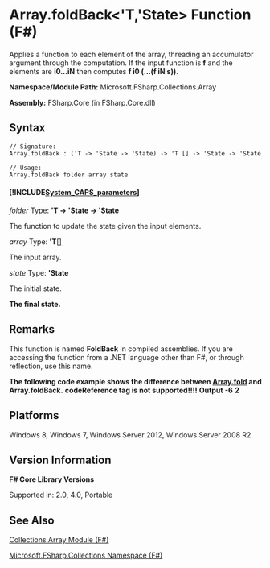 # Array.foldBack<'T,'State> Function (F#)

Applies a function to each element of the array, threading an accumulator argument through the computation. If the input function is **f** and the elements are **i0...iN** then computes **f i0 (...(f iN s))**.

**Namespace/Module Path:** Microsoft.FSharp.Collections.Array

**Assembly:** FSharp.Core (in FSharp.Core.dll)


## Syntax

```
// Signature:
Array.foldBack : ('T -> 'State -> 'State) -> 'T [] -> 'State -> 'State

// Usage:
Array.foldBack folder array state
```

#### [!INCLUDE[System_CAPS_parameters](//System/Token/System_CAPS_parameters_md.md)]
*folder*
Type: **'T -&gt; 'State -&gt; 'State**


The function to update the state given the input elements.


*array*
Type: **'T**[[]](http://msdn.microsoft.com/en-us/library/def20292-9aae-4596-9275-b94e594f8493)


The input array.


*state*
Type: **'State**


The initial state.



**The final state.**
## Remarks
This function is named **FoldBack** in compiled assemblies. If you are accessing the function from a .NET language other than F#, or through reflection, use this name.

**The following code example shows the difference between [Array.fold](http://msdn.microsoft.com/en-us/library/5ed9dd3b-3694-4567-94d0-fd9a24474e09) and Array.foldBack.**
<b>codeReference tag is not supported!!!!</b>
**Output**
**-6**
**2**
## Platforms
Windows 8, Windows 7, Windows Server 2012, Windows Server 2008 R2


## Version Information
**F# Core Library Versions**

Supported in: 2.0, 4.0, Portable




## See Also
[Collections.Array Module &#40;F&#35;&#41;](Collections.Array+Module+%28FSharp%29.md)

[Microsoft.FSharp.Collections Namespace &#40;F&#35;&#41;](Microsoft.FSharp.Collections+Namespace+%28FSharp%29.md)

